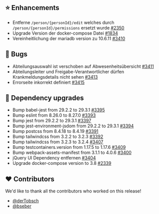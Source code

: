 ## ⭐ Enhancements

- Entferne `/person/{personId}/edit` welches durch `/person/{personId}/permissions` ersetzt wurde [#2350](https://github.com/urlaubsverwaltung/urlaubsverwaltung/issues/2350)
- Upgrade Version der docker-compose Datei [#1834](https://github.com/urlaubsverwaltung/urlaubsverwaltung/issues/1834)
- Vereinheitlichung der mariadb version zu 10.6.11 [#3410](https://github.com/urlaubsverwaltung/urlaubsverwaltung/pull/3410)

## 🐞 Bugs

- Abteilungsauswahl ist verschoben auf Abwesenheitsübersicht [#3411](https://github.com/urlaubsverwaltung/urlaubsverwaltung/issues/3411)
- Abteilungsleiter und Freigabe-Verantwortlicher dürfen Krankmeldungsdetails nicht sehen [#3413](https://github.com/urlaubsverwaltung/urlaubsverwaltung/issues/3413)
- Errorseite inkorrekt definiert [#3415](https://github.com/urlaubsverwaltung/urlaubsverwaltung/issues/3415)

## 🔨 Dependency upgrades

- Bump babel-jest from 29.2.2 to 29.3.1 [#3395](https://github.com/urlaubsverwaltung/urlaubsverwaltung/pull/3395)
- Bump eslint from 8.26.0 to 8.27.0 [#3393](https://github.com/urlaubsverwaltung/urlaubsverwaltung/pull/3393)
- Bump jest from 29.2.2 to 29.3.1 [#3397](https://github.com/urlaubsverwaltung/urlaubsverwaltung/pull/3397)
- Bump jest-environment-jsdom from 29.2.2 to 29.3.1 [#3394](https://github.com/urlaubsverwaltung/urlaubsverwaltung/pull/3394)
- Bump postcss from 8.4.18 to 8.4.19 [#3391](https://github.com/urlaubsverwaltung/urlaubsverwaltung/pull/3391)
- Bump tailwindcss from 3.2.2 to 3.2.3 [#3392](https://github.com/urlaubsverwaltung/urlaubsverwaltung/pull/3392)
- Bump tailwindcss from 3.2.3 to 3.2.4 [#3407](https://github.com/urlaubsverwaltung/urlaubsverwaltung/pull/3407)
- Bump testcontainers.version from 1.17.5 to 1.17.6 [#3409](https://github.com/urlaubsverwaltung/urlaubsverwaltung/pull/3409)
- Bump webpack-assets-manifest from 3.1.1 to 4.0.6 [#3400](https://github.com/urlaubsverwaltung/urlaubsverwaltung/pull/3400)
- jQuery UI Dependency entfernen [#3404](https://github.com/urlaubsverwaltung/urlaubsverwaltung/issues/3404)
- Upgrade docker-compose version to 3.8 [#2339](https://github.com/urlaubsverwaltung/urlaubsverwaltung/pull/2339)

## ❤️ Contributors

We'd like to thank all the contributors who worked on this release!

- [@derTobsch](https://github.com/derTobsch)
- [@bseber](https://github.com/bseber)
